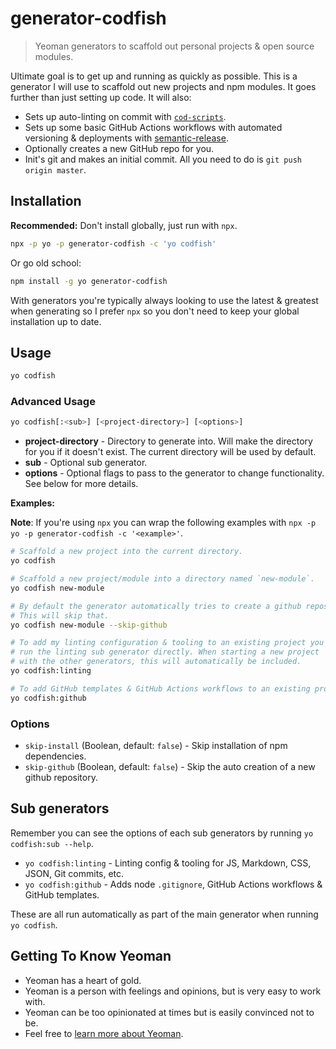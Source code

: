 # generator-codfish

> Yeoman generators to scaffold out personal projects & open source modules.

Ultimate goal is to get up and running as quickly as possible. This is a generator I will use to
scaffold out new projects and npm modules. It goes further than just setting up code. It will also:

- Sets up auto-linting on commit with [`cod-scripts`](https://github.com/codfish/cod-scripts).
- Sets up some basic GitHub Actions workflows with automated versioning & deployments with
  [semantic-release](https://github.com/semantic-release/semantic-release).
- Optionally creates a new GitHub repo for you.
- Init's git and makes an initial commit. All you need to do is `git push origin master`.

<!-- START doctoc -->
<!-- END doctoc-->

## Installation

**Recommended:** Don't install globally, just run with `npx`.

```sh
npx -p yo -p generator-codfish -c 'yo codfish'
```

Or go old school:

```sh
npm install -g yo generator-codfish
```

With generators you're typically always looking to use the latest & greatest when generating so I
prefer `npx` so you don't need to keep your global installation up to date.

## Usage

```sh
yo codfish
```

### Advanced Usage

```sh
yo codfish[:<sub>] [<project-directory>] [<options>]
```

- **project-directory** - Directory to generate into. Will make the directory for you if it doesn't
  exist. The current directory will be used by default.
- **sub** - Optional sub generator.
- **options** - Optional flags to pass to the generator to change functionality. See below for more
  details.

**Examples:**

**Note**: If you're using `npx` you can wrap the following examples with
`npx -p yo -p generator-codfish -c '<example>'`.

```sh
# Scaffold a new project into the current directory.
yo codfish

# Scaffold a new project/module into a directory named `new-module`.
yo codfish new-module

# By default the generator automatically tries to create a github repository for you.
# This will skip that.
yo codfish new-module --skip-github

# To add my linting configuration & tooling to an existing project you can
# run the linting sub generator directly. When starting a new project
# with the other generators, this will automatically be included.
yo codfish:linting

# To add GitHub templates & GitHub Actions workflows to an existing project
yo codfish:github
```

### Options

- `skip-install` (Boolean, default: `false`) - Skip installation of npm dependencies.
- `skip-github` (Boolean, default: `false`) - Skip the auto creation of a new github repository.

## Sub generators

Remember you can see the options of each sub generators by running `yo codfish:sub --help`.

- `yo codfish:linting` - Linting config & tooling for JS, Markdown, CSS, JSON, Git commits, etc.
- `yo codfish:github` - Adds node `.gitignore`, GitHub Actions workflows & GitHub templates.

These are all run automatically as part of the main generator when running `yo codfish`.

## Getting To Know Yeoman

- Yeoman has a heart of gold.
- Yeoman is a person with feelings and opinions, but is very easy to work with.
- Yeoman can be too opinionated at times but is easily convinced not to be.
- Feel free to [learn more about Yeoman](http://yeoman.io/).

[npm-image]: https://badge.fury.io/js/generator-codfish.svg
[npm-url]: https://npmjs.org/package/generator-codfish
[daviddm-image]: https://david-dm.org/codfish/generator-codfish.svg?theme=shields.io
[daviddm-url]: https://david-dm.org/codfish/generator-codfish
